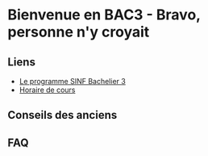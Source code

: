 # Bienvenue en BAC3 - Bravo, personne n'y croyait

## Liens

* [Le programme SINF Bachelier 3](https://uclouvain.be/prog-2021-sinf1ba-an3)
* [Horaire de cours](http://horaire.uclouvain.be/direct/index.jsp?projectId=14&displayConfName=webEtudiant&showTree=true&showOptions=true&login=etudiant&password=student&code=sinf13ba)

## Conseils des anciens

## FAQ